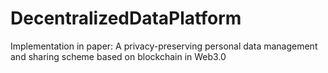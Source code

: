 # DecentralizedDataPlatform
Implementation in paper: A privacy-preserving personal data management and sharing scheme based on blockchain in Web3.0
